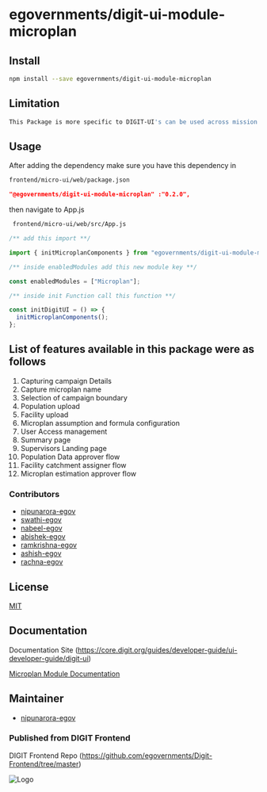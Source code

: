 # egovernments/digit-ui-module-microplan

## Install

```bash
npm install --save egovernments/digit-ui-module-microplan
```

## Limitation

```bash
This Package is more specific to DIGIT-UI's can be used across mission's
```

## Usage

After adding the dependency make sure you have this dependency in

```bash
frontend/micro-ui/web/package.json
```

```json
"@egovernments/digit-ui-module-microplan" :"0.2.0",
```

then navigate to App.js

```bash
 frontend/micro-ui/web/src/App.js
```

```jsx
/** add this import **/

import { initMicroplanComponents } from "egovernments/digit-ui-module-microplan"

/** inside enabledModules add this new module key **/

const enabledModules = ["Microplan"];

/** inside init Function call this function **/

const initDigitUI = () => {
  initMicroplanComponents();
};

```

## List of features available in this package were as follows

1. Capturing campaign Details
2. Capture microplan name
3. Selection of campaign boundary
4. Population upload
5. Facility upload
6. Microplan assumption and formula configuration
7. User Access management
8. Summary page
9. Supervisors Landing page
10. Population Data approver flow
11. Facility catchment assigner flow
12. Microplan estimation approver flow


### Contributors

- [nipunarora-egov](https://github.com/nipunarora-egov) 
- [swathi-egov](https://github.com/swathi-egov)
- [nabeel-egov](https://github.com/nabeel-egov)
- [abishek-egov](https://github.com/abhishek-egov)
- [ramkrishna-egov](https://github.com/ramkrishna-egov)
- [ashish-egov](https://github.com/ashish-egov)
- [rachna-egov](https://github.com/rachna-egov)

## License

[MIT](https://choosealicense.com/licenses/mit/)

## Documentation

Documentation Site (https://core.digit.org/guides/developer-guide/ui-developer-guide/digit-ui)

[Microplan Module Documentation](https://docs.digit.org/public-health/microplanning/setup/configuration)

## Maintainer

- [nipunarora-egov](https://www.github.com/nipunarora-egov)


### Published from DIGIT Frontend 
DIGIT Frontend Repo (https://github.com/egovernments/Digit-Frontend/tree/master)


![Logo](https://s3.ap-south-1.amazonaws.com/works-dev-asset/mseva-white-logo.png)

